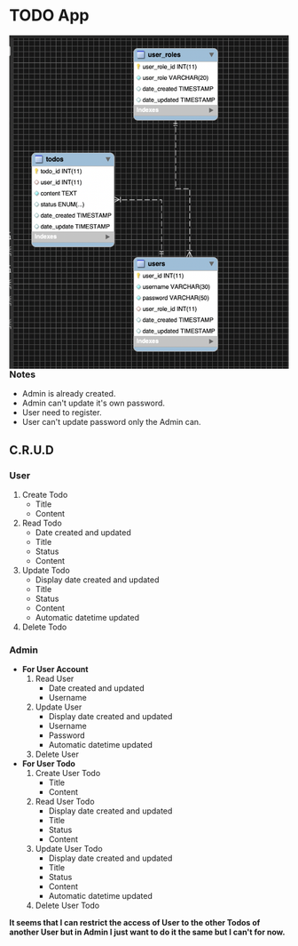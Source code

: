 ﻿# TODO App
<img src="SQL_Backup/TODO_ERD.png" width="600" height="600" style="float: right;">

### Notes
- Admin is already created.
- Admin can't update it's own password.
- User need to register.
- User can't update password only the Admin can.


## C.R.U.D
### User
1. Create Todo
	- Title
	- Content
2. Read Todo
	- Date created and updated
	- Title
	- Status
	- Content
3. Update Todo
	- Display date created and updated
	- Title
	- Status
	- Content
	- Automatic datetime updated
4. Delete Todo

### Admin
* **For User Account**
	1. Read User
		- Date created and updated
		- Username
	2. Update User
		- Display date created and updated
		- Username
		- Password
		- Automatic datetime updated
	3. Delete User
* **For User Todo**
	1. Create User Todo
		- Title
		- Content
	2. Read User Todo
		- Display date created and updated
		- Title
		- Status
		- Content
	3. Update User Todo
		- Display date created and updated
		- Title
		- Status
		- Content
		- Automatic datetime updated
	4. Delete User Todo

**It seems that I can restrict the access of User to the other Todos of another User
but in Admin I just want to do it the same but I can't for now.**